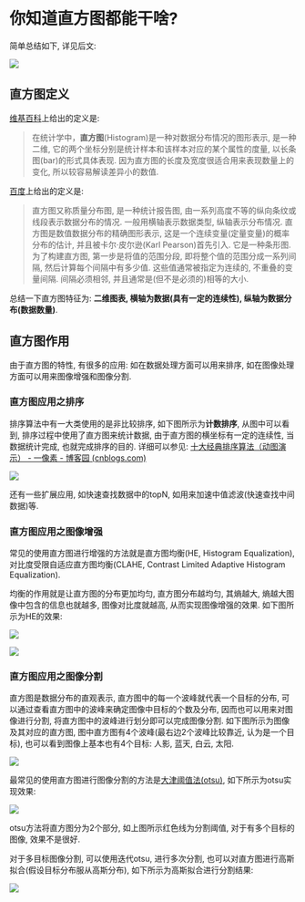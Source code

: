 # 你知道直方图都能干啥?

简单总结如下, 详见后文:

![](https://gitee.com/yfor1008/pictures/raw/master/histogram_summary.png)

## 直方图定义
[维基百科](https://zh.wikipedia.org/wiki/%E7%9B%B4%E6%96%B9%E5%9B%BE)上给出的定义是:

> 在统计学中，**直方图**(Histogram)是一种对数据分布情况的图形表示, 是一种二维, 它的两个坐标分别是统计样本和该样本对应的某个属性的度量, 以长条图(bar)的形式具体表现. 因为直方图的长度及宽度很适合用来表现数量上的变化, 所以较容易解读差异小的数值.

[百度](https://baike.baidu.com/item/%E7%9B%B4%E6%96%B9%E5%9B%BE/1103834)上给出的定义是:

> 直方图又称质量分布图, 是一种统计报告图, 由一系列高度不等的纵向条纹或线段表示数据分布的情况. 一般用横轴表示数据类型, 纵轴表示分布情况.  直方图是数值数据分布的精确图形表示, 这是一个连续变量(定量变量)的概率分布的估计, 并且被卡尔·皮尔逊(Karl Pearson)首先引入. 它是一种条形图. 为了构建直方图, 第一步是将值的范围分段, 即将整个值的范围分成一系列间隔, 然后计算每个间隔中有多少值.  这些值通常被指定为连续的, 不重叠的变量间隔.  间隔必须相邻, 并且通常是(但不是必须的)相等的大小.

总结一下直方图特征为: **二维图表, 横轴为数据(具有一定的连续性), 纵轴为数据分布(数据数量)**.

## 直方图作用

由于直方图的特性, 有很多的应用: 如在数据处理方面可以用来排序, 如在图像处理方面可以用来图像增强和图像分割.

### 直方图应用之排序

排序算法中有一大类使用的是非比较排序, 如下图所示为**计数排序**, 从图中可以看到, 排序过程中使用了直方图来统计数据, 由于直方图的横坐标有一定的连续性, 当数据统计完成, 也就完成排序的目的. 详细可以参见: [十大经典排序算法（动图演示） - 一像素 - 博客园 (cnblogs.com)](https://www.cnblogs.com/onepixel/articles/7674659.html)

![](https://gitee.com/yfor1008/pictures/raw/master/849589-20171015231740840-6968181.gif)

还有一些扩展应用, 如快速查找数据中的topN, 如用来加速中值滤波(快速查找中间数据)等.

### 直方图应用之图像增强

常见的使用直方图进行增强的方法就是直方图均衡(HE, Histogram Equalization), 对比度受限自适应直方图均衡(CLAHE, Contrast Limited Adaptive Histogram Equalization).

均衡的作用就是让直方图的分布更加均匀, 直方图分布越均匀, 其熵越大, 熵越大图像中包含的信息也就越多, 图像对比度就越高, 从而实现图像增强的效果. 如下图所示为HE的效果:

![](https://gitee.com/yfor1008/pictures/raw/master/test_histeq.jpg)

![](https://gitee.com/yfor1008/pictures/raw/master/test_hist.png)

### 直方图应用之图像分割

直方图是数据分布的直观表示, 直方图中的每一个波峰就代表一个目标的分布, 可以通过查看直方图中的波峰来确定图像中目标的个数及分布, 因而也可以用来对图像进行分割, 将直方图中的波峰进行划分即可以完成图像分割. 如下图所示为图像及其对应的直方图, 图中直方图有4个波峰(最右边2个波峰比较靠近, 认为是一个目标), 也可以看到图像上基本也有4个目标: 人影, 蓝天, 白云, 太阳.

![](https://gitee.com/yfor1008/pictures/raw/master/timg_hist.jpg)

最常见的使用直方图进行图像分割的方法是[大津阈值法(otsu)](https://zh.wikipedia.org/wiki/%E5%A4%A7%E6%B4%A5%E7%AE%97%E6%B3%95), 如下所示为otsu实现效果:

![](https://gitee.com/yfor1008/pictures/raw/master/hist_otsu.png)

otsu方法将直方图分为2个部分, 如上图所示红色线为分割阈值, 对于有多个目标的图像, 效果不是很好.

对于多目标图像分割, 可以使用迭代otsu, 进行多次分割, 也可以对直方图进行高斯拟合(假设目标分布服从高斯分布), 如下所示为高斯拟合进行分割结果:

![](https://gitee.com/yfor1008/pictures/raw/master/hist_seg_gaussian.png)

